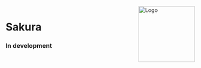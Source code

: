 <img src="https://gcdnb.pbrd.co/images/8bV67IXOyf79.jpg?o=1" alt="Logo" align="right" width="150">

# Sakura

### In development
